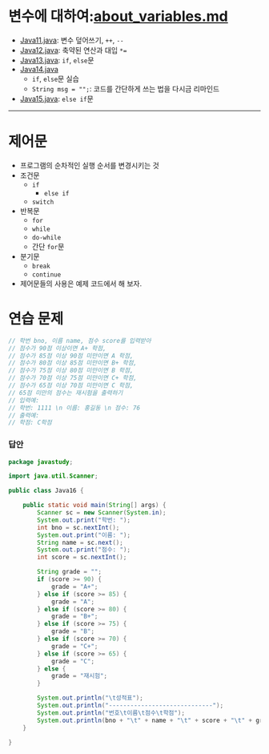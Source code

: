 ﻿# 변수에 대하여:[about_variables.md](/221011-_JAVA/221020/about_variables.md)

- [Java11.java](/221011-_JAVA/221020/javastudy56/javastudy/src/javastudy/Java11.java): 변수 덮어쓰기, `++`, `--`
- [Java12.java](/221011-_JAVA/221020/javastudy56/javastudy/src/javastudy/Java12.java): 축약된 연산과 대입 `*=`
- [Java13.java](/221011-_JAVA/221020/javastudy56/javastudy/src/javastudy/Java13.java): `if`, `else`문
- [Java14.java](/221011-_JAVA/221020/javastudy56/javastudy/src/javastudy/Java14.java)
    - `if`, `else`문 실습
    - `String msg = "";`: 코드를 간단하게 쓰는 법을 다시금 리마인드
- [Java15.java](/221011-_JAVA/221020/javastudy56/javastudy/src/javastudy/Java15.java): `else if`문

---

# 제어문

- 프로그램의 순차적인 실행 순서를 변경시키는 것
- 조건문
    - `if`
        - `else if`
    - `switch`
- 반복문
    - `for`
    - `while`
    - `do-while`
    - 간단 `for`문
- 분기문
    - `break`
    - `continue`
- 제어문들의 사용은 예제 코드에서 해 보자.

# 연습 문제

```Java
// 학번 bno, 이름 name, 점수 score를 입력받아
// 점수가 90점 이상이면 A+ 학점,
// 점수가 85점 이상 90점 미만이면 A 학점,
// 점수가 80점 이상 85점 미만이면 B+ 학점,
// 점수가 75점 이상 80점 미만이면 B 학점,
// 점수가 70점 이상 75점 미만이면 C+ 학점,
// 점수가 65점 이상 70점 미만이면 C 학점,
// 65점 미만의 점수는 재시험을 출력하기
// 입력예:
// 학번: 1111 \n 이름: 홍길동 \n 점수: 76
// 출력예:
// 학점: C학점
```

### 답안
```Java
package javastudy;

import java.util.Scanner;

public class Java16 {

    public static void main(String[] args) {
        Scanner sc = new Scanner(System.in);
        System.out.print("학번: ");
        int bno = sc.nextInt();
        System.out.print("이름: ");
        String name = sc.next();
        System.out.print("점수: ");
        int score = sc.nextInt();

        String grade = "";
        if (score >= 90) {
            grade = "A+";
        } else if (score >= 85) {
            grade = "A";
        } else if (score >= 80) {
            grade = "B+";
        } else if (score >= 75) {
            grade = "B";
        } else if (score >= 70) {
            grade = "C+";
        } else if (score >= 65) {
            grade = "C";
        } else {
            grade = "재시험";
        }

        System.out.println("\t성적표");
        System.out.println("-----------------------------");
        System.out.println("번호\t이름\t점수\t학점");
        System.out.println(bno + "\t" + name + "\t" + score + "\t" + grade);
    }

}
```
